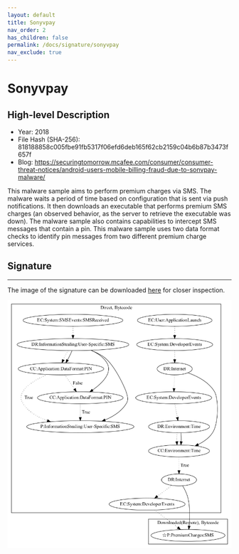 ```yaml
---
layout: default
title: Sonyvpay
nav_order: 2
has_children: false
permalink: /docs/signature/sonyvpay
nav_exclude: true
---
```


# Sonyvpay

## High-level Description

* Year: 2018
* File Hash (SHA-256): 818188858c005fbe91fb5317f06efd6deb165f62cb2159c04b6b87b3473f657f
* Blog: https://securingtomorrow.mcafee.com/consumer/consumer-threat-notices/android-users-mobile-billing-fraud-due-to-sonvpay-malware/

This malware sample aims to perform premium charges via SMS. The malware waits a period of time based on configuration that is sent via push notifications. It then downloads an executable that performs premium SMS charges (an observed behavior, as the server to retrieve the executable was down). The malware sample also contains capabilities to intercept SMS messages that contain a pin. This malware sample uses two data format checks to identify pin messages from two different premium charge services. 

## Signature
---

The image of the signature can be downloaded [here](../../img/signatures/Sonyvpay.png) for closer inspection.

![](../../img/signatures/Sonyvpay.png)
